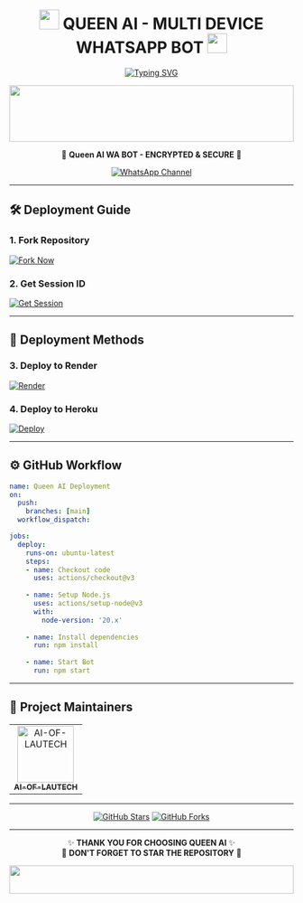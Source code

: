 <div align="center">
  
# <img src="https://media.giphy.com/media/hvRJCLFzcasrR4ia7z/giphy.gif" width="35"> QUEEN AI - MULTI DEVICE WHATSAPP BOT <img src="https://media.giphy.com/media/hvRJCLFzcasrR4ia7z/giphy.gif" width="35">

<a href="https://git.io/typing-svg"><img src="https://readme-typing-svg.demolab.com?font=EB+Garamond&weight=800&size=28&duration=4000&pause=1000&random=false&width=435&lines=🌟+WELCOME+TO+Queen+AI;🚀+MULTI-DEVICE+WHATSAPP+BOT;👑+DEVELOPED+BY+AI+OF+LAUTECH" alt="Typing SVG" /></a>

<img src="https://i.imgur.com/dBaSKWF.gif" height="100" width="100%">

🎀 **Queen AI WA BOT - ENCRYPTED & SECURE** 🎀

[![WhatsApp Channel](https://img.shields.io/badge/🔰_Follow_Our_Channel-25D366?style=for-the-badge&logo=whatsapp&logoColor=white)](https://whatsapp.com/channel/0029VaXKAEoKmCPS6Jz7sw0N)

</div>

---

## 🛠️ Deployment Guide

### 1. Fork Repository
[![Fork Now](https://img.shields.io/badge/🔱_FORK_REPO-100000?style=for-the-badge&logo=github&logoColor=white)](https://github.com/AiOfLautech/Queen-AI/fork)

### 2. Get Session ID
[![Get Session](https://img.shields.io/badge/🔑_GET_SESSION-4285F4?style=for-the-badge&logo=heroku&logoColor=white)](https://queen-ai-whatsapp-pairing.zone.id)

---

## 🚀 Deployment Methods

### 3. Deploy to Render
[![Render](https://img.shields.io/badge/RENDER_Deploy-%2300C7B7.svg?style=for-the-badge&logo=render&logoColor=white)](https://dashboard.render.com/web/new)

### 4. Deploy to Heroku
[![Deploy](https://img.shields.io/badge/HEROKU_Deploy-430098?style=for-the-badge&logo=heroku&logoColor=white)](https://dashboard.heroku.com/new?template=https://github.com/AiOfLautech/Queen-AI)

---

## ⚙️ GitHub Workflow
```yaml
name: Queen AI Deployment
on:
  push:
    branches: [main]
  workflow_dispatch:

jobs:
  deploy:
    runs-on: ubuntu-latest
    steps:
    - name: Checkout code
      uses: actions/checkout@v3
      
    - name: Setup Node.js
      uses: actions/setup-node@v3
      with:
        node-version: '20.x'
        
    - name: Install dependencies
      run: npm install
      
    - name: Start Bot
      run: npm start
```

---

## 👑 Project Maintainers

<table align="center">
  <tr>
    <td align="center">
      <a href="https://github.com/AiOfLautech">
        <img src="https://avatars.githubusercontent.com/u/98765432?v=4" width="100px;" alt="AI-OF-LAUTECH"/>
        <br/>
        <sub><b>AI-OF-LAUTECH</b></sub>
      </a>
    </td>
  </tr>
</table>

---


<div align="center">
  
[![GitHub Stars](https://img.shields.io/github/stars/AiOfLautech/Queen-AI?style=social)](https://github.com/AiOfLautech/Queen-AI/stargazers)
[![GitHub Forks](https://img.shields.io/github/forks/AiOfLautech/Queen-AI?style=social)](https://github.com/AiOfLautech/Queen-AI/network/members)

</div>

---

<div align="center">
  
✨ **THANK YOU FOR CHOOSING QUEEN AI** ✨  
🚨 **DON'T FORGET TO STAR THE REPOSITORY** 🚨

</div>

<img src="https://i.imgur.com/dBaSKWF.gif" height="50" width="100%">
